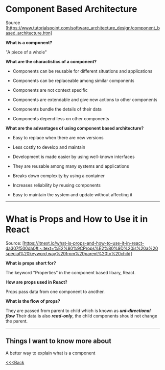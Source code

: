 # Component Based Architecture
Source [https://www.tutorialspoint.com/software_architecture_design/component_based_architecture.htm]

**What is a component?**

"A piece of a whole"

**What are the charactistics of a component?**

- Components can be reusable for different situations and applications

- Components can be replaceable among similar components

- Components are not context specific

- Components are extendable and give new actions to other components

- Components bundle the details of their data

- Components depend less on other components

**What are the advantages of using component based architecture?**

- Easy to replace when there are new versions

- Less costly to develop and maintain

- Development is made easier by using well-known interfaces 

- They are reusable among many systems and applications

- Breaks down complexity by using a container

- Increases reliability by reusing components

- Easy to maintain the system and update without affecting it

---

# What is Props and How to Use it in React

Source: [https://itnext.io/what-is-props-and-how-to-use-it-in-react-da307f500da0#:~:text=%E2%80%9CProps%E2%80%9D%20is%20a%20special%20keyword,way%20from%20parent%20to%20child]

**What is props short for?**

The keyword "Properties" in the component based libary, React.

**How are props used in React?**

Props pass data from one component to another.

**What is the flow of props?**

They are passed from parent to child which is known as ***uni-directional flow***
Their data is also ***read-only***, the child components should not change the parent.

---

## Things I want to know more about

A better way to explain what is a component

[<<<Back](README.md)